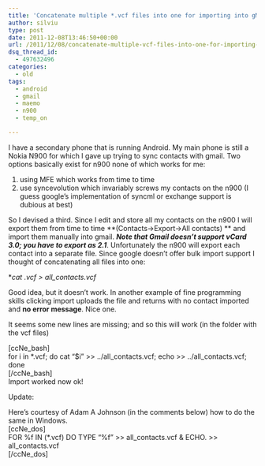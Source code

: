 ```yaml
---
title: 'Concatenate multiple *.vcf files into one for importing into gMail'
author: silviu
type: post
date: 2011-12-08T13:46:50+00:00
url: /2011/12/08/concatenate-multiple-vcf-files-into-one-for-importing-into-gmail/
dsq_thread_id:
  - 497632496
categories:
  - old
tags:
  - android
  - gmail
  - maemo
  - n900
  - temp_on

---
```

I have a secondary phone that is running Android. My main phone is still a Nokia N900 for which I gave up trying to sync contacts with gmail. Two options basically exist for n900 none of which works for me:

  1. using MFE which works from time to time
  2. use syncevolution which invariably screws my contacts on the n900 (I guess google&#8217;s implementation of syncml or exchange support is dubious at best)

So I devised a third. Since I edit and store all my contacts on the n900 I will export them from time to time **(Contacts->Export->All contacts) ** and import them manually into gmail. **_Note that Gmail doesn&#8217;t support vCard 3.0; you have to export as 2.1_**. Unfortunately the n900 will export each contact into a separate file. Since google doesn&#8217;t offer bulk import support I thought of concatenating all files into one:

**cat *.vcf > all_contacts.vcf**

Good idea, but it doesn&#8217;t work. In another example of fine programming skills clicking import uploads the file and returns with no contact imported and **no error message**. Nice one.

It seems some new lines are missing; and so this will work (in the folder with the vcf files)

[ccNe_bash]  
for i in *.vcf; do cat &#8220;$i&#8221; >> ../all\_contacts.vcf; echo >> ../all\_contacts.vcf; done  
[/ccNe_bash]  
Import worked now ok!

Update:

Here&#8217;s courtesy of Adam A Johnson (in the comments below) how to do the same in Windows.  
[ccNe_dos]  
FOR %f IN (*.vcf) DO TYPE &#8220;%f&#8221; >> all\_contacts.vcf & ECHO. >> all\_contacts.vcf  
[/ccNe_dos]  
&nbsp;